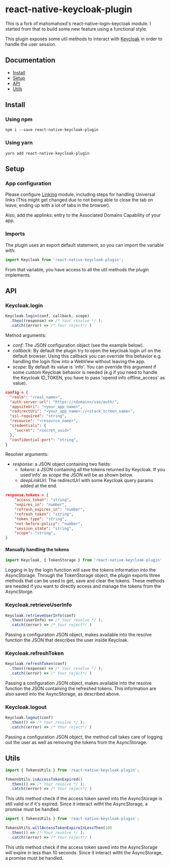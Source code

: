 # react-native-keycloak-plugin
This is a fork of mahomahoxd's react-native-login-keycloak module. I started from that to build some new feature using a functional style.

This plugin exposes some util methods to interact with [Keycloak][KeycloakHome] in order to handle the user session. 

## Documentation

- [Install][InstallAnchor]
- [Setup][SetupAnchor]
- [API][APIAnchor]
- [Utils][UtilsAnchor]

## Install 
### Using npm

```shell
npm i --save react-native-keycloak-plugin
```

### Using yarn

```shell
yarn add react-native-keycloak-plugin
```

## Setup

### App configuration

Please configure [Linking](https://facebook.github.io/react-native/docs/linking.html) module, including steps for handling Universal links (This might get changed due to not being able to close the tab on leave, ending up with a lot of tabs in the browser).

Also, add the applinks:<APPSITE HOST> entry to the Associated Domains Capability of your app.


### Imports
The plugin uses an export default statement, so you can import the variable with: 
```js
import Keycloak from 'react-native-keycloak-plugin';
```
From that variable, you have access to all the util methods the plugin implements.

## API
### Keycloak.login

```js
Keycloak.login(conf, callback, scope)
  .then((response) => /* Your resolve */ );
  .catch((error) => /* Your reject*/ )
```
Method arguments:
  - _conf_: The JSON configuration object (see the example below).
  - _callback_: By default the plugin try to open the keycloak login url on the default browser. Using this callback you can override this behavior e.g. handling the login flow into a WebView without leaving the app.
  - _scope_: By default its value is 'info'. You can override this argument if some custom Keycloak behavior is needed (e.g if you need to handle the Keycloak ID_TOKEN, you have to pass 'openid info offline_access' as value).

```json
config = {
  "realm": "<real_name>",
  "auth-server-url": "https://<domain>/sso/auth/",
  "appsiteUri": "<your_app_name>",
  "redirectUri": "<your_app_name>://<stack_screen_name>",
  "ssl-required": "string",
  "resource": "<resource_name>",
  "credentials": {
    "secret": "<secret_uuid>"
  },
  "confidential-port": "string",
}
```

Resolver arguments:
 - _response_: a JSON object containing two fields:
    - *tokens*: a JSON containing all the tokens returned by Keycloak. If you used'info' as *scope* the JSON will be as shown below.
    - *deepLinkUrl*: The redirectUrl with some Keycloak query params added at the end.

```json
response.tokens = {
    "access_token": "string",
    "expires_in": "number",
    "refresh_expires_in": "number",
    "refresh_token": "string",
    "token_type": "string",
    "not-before-policy": "number",
    "session_state": "string",
    "scope": "string",
}
```

#### Manually handling the tokens

```js
import Keycloak, { TokenStorage } from 'react-native-keycloak-plugin'
```

Logging in by the login function will save the tokens information into the AsyncStorage. Through the TokenStorage object, the plugin exports three methods that can be used to get, save and clear the tokens. These methods are needed if you want to directly access and manage the tokens from the AsyncStorge.

### Keycloak.retrieveUserInfo
```js
Keycloak.retrieveUserInfo(conf)
  .then((userInfo) => /* Your resolve */ );
  .catch((error) => /* Your reject*/ )
```
Passing a configuration JSON object, makes available into the resolve function the JSON that describes the user inside Keycloak.

### Keycloak.refreshToken
```js
Keycloak.refreshToken(conf)
  .then((response) => /* Your resolve */ );
  .catch((error) => /* Your reject*/ )
```
Passing a configuration JSON object, makes available into the resolve function the JSON containing the refreshed tokens. This information are also saved into the AsyncStorage, as described above.


### Keycloak.logout
```js
Keycloak.logout(conf)
  .then(() => /* Your resolve */ );
  .catch((error) => /* Your reject*/ )
```
Passing a configuration JSON object, the method call takes care of logging out the user as well as removing the tokens from the AsyncStorage.

## Utils
```js
import { TokensUtils } from 'react-native-keycloak-plugin';

TokensUtils.isAccessTokenExpired()
  .then(() => /* Your resolve */ );
  .catch((error) => /* Your reject*/ )
```
This utils method check if the access token saved into the AsyncStorage is still valid or if it's expired. Since it interact witht the AsyncStorage, a promise must be handled.

```js
import { TokensUtils } from 'react-native-keycloak-plugin';

TokensUtils.willAccessTokenExpireInLessThen(10)
  .then(() => /* Your resolve */ );
  .catch((error) => /* Your reject*/ )
```
This utils method check if the access token saved into the AsyncStorage will expire in less than 10 seconds. Since it interact witht the AsyncStorage, a promise must be handled.

[InstallAnchor]: <https://github.com/lucataglia/react-native-keycloak-plugin#install>
[SetupAnchor]: <https://github.com/lucataglia/react-native-keycloak-plugin#setup>
[APIAnchor]: <https://github.com/lucataglia/react-native-keycloak-plugin#api>
[UtilsAnchor]: <https://github.com/lucataglia/react-native-keycloak-plugin#utils>
[KeycloakHome]: <https://www.keycloak.org/getting-started>